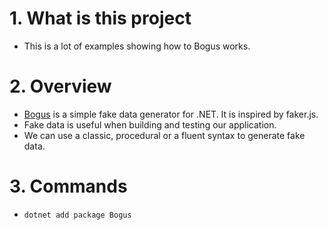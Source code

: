 # 1. What is this project

- This is a lot of examples showing how to Bogus works.

# 2. Overview

- [Bogus](https://github.com/bchavez/Bogus) is a simple fake data generator for .NET. It is inspired by faker.js.
- Fake data is useful when building and testing our application.
- We can use a classic, procedural or a fluent syntax to generate fake data.

# 3. Commands

- `dotnet add package Bogus`
